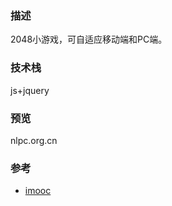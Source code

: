 ### 描述
2048小游戏，可自适应移动端和PC端。

### 技术栈
js+jquery

### 预览
nlpc.org.cn

### 参考
- [imooc](https://www.imooc.com/learn/76)
